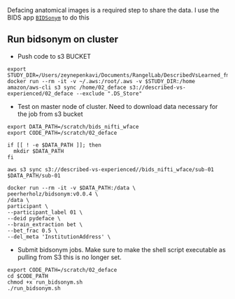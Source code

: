 

Defacing anatomical images is a required step to share the data. I use the BIDS app [`BIDSonym`](https://github.com/PeerHerholz/BIDSonym) to do this

## Run bidsonym on cluster

- Push code to s3 BUCKET
```
export STUDY_DIR=/Users/zeynepenkavi/Documents/RangelLab/DescribedVsLearned_fmri/preproc
docker run --rm -it -v ~/.aws:/root/.aws -v $STUDY_DIR:/home amazon/aws-cli s3 sync /home/02_deface s3://described-vs-experienced/02_deface --exclude ".DS_Store"
```

- Test on master node of cluster. Need to download data necessary for the job from s3 bucket
```
export DATA_PATH=/scratch/bids_nifti_wface
export CODE_PATH=/scratch/02_deface

if [[ ! -e $DATA_PATH ]]; then
  mkdir $DATA_PATH
fi

aws s3 sync s3://described-vs-experienced//bids_nifti_wface/sub-01 $DATA_PATH/sub-01

docker run --rm -it -v $DATA_PATH:/data \
peerherholz/bidsonym:v0.0.4 \
/data \
participant \
--participant_label 01 \
--deid pydeface \
--brain_extraction bet \
--bet_frac 0.5 \
--del_meta 'InstitutionAddress' \

```

- Submit bidsonym jobs. Make sure to make the shell script executable as pulling from S3 this is no longer set.
```
export CODE_PATH=/scratch/02_deface
cd $CODE_PATH
chmod +x run_bidsonym.sh
./run_bidsonym.sh
```
